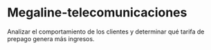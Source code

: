 # Megaline-telecomunicaciones
Analizar el comportamiento de los clientes y determinar qué tarifa de prepago genera más ingresos.
